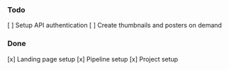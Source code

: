 ### Todo

[ ] Setup API authentication
[ ] Create thumbnails and posters on demand

### Done

[x] Landing page setup
[x] Pipeline setup
[x] Project setup
